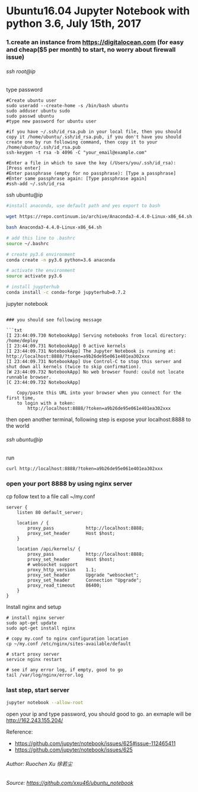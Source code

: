 # Ubuntu16.04 Jupyter Notebook with python 3.6, July 15th, 2017

### 1.create an instance from https://digitalocean.com (for easy and cheap($5 per month) to start, no worry about firewall issue)

###### ssh root@ip
type password

```
#Create ubuntu user
sudo useradd --create-home -s /bin/bash ubuntu
sudo adduser ubuntu sudo
sudo passwd ubuntu
#type new password for ubuntu user

#if you have ~/.ssh/id_rsa.pub in your local file, then you should copy it /home/ubuntu/.ssh/id_rsa.pub, if you don't have you should create one by run following command, then copy it to your /home/ubuntu/.ssh/id_rsa.pub
ssh-keygen -t rsa -b 4096 -C "your_email@example.com"

#Enter a file in which to save the key (/Users/you/.ssh/id_rsa): [Press enter]
#Enter passphrase (empty for no passphrase): [Type a passphrase]
#Enter same passphrase again: [Type passphrase again]
#ssh-add ~/.ssh/id_rsa
```
ssh ubuntu@ip

```sh
#install anaconda, use default path and yes export to bash

wget https://repo.continuum.io/archive/Anaconda3-4.4.0-Linux-x86_64.sh

bash Anaconda3-4.4.0-Linux-x86_64.sh

# add this line to .bashrc
source ~/.bashrc

# create py3.6 environment
conda create -n py3.6 python=3.6 anaconda

# activate the environment
source activate py3.6

# install juypterhub
conda install -c conda-forge jupyterhub=0.7.2

```
jupyter notebook
```

### you should see following message

```txt
[I 23:44:09.730 NotebookApp] Serving notebooks from local directory: /home/deploy
[I 23:44:09.731 NotebookApp] 0 active kernels
[I 23:44:09.731 NotebookApp] The Jupyter Notebook is running at: http://localhost:8888/?token=a9b26de95e061e401ea302xxx
[I 23:44:09.731 NotebookApp] Use Control-C to stop this server and shut down all kernels (twice to skip confirmation).
[W 23:44:09.732 NotebookApp] No web browser found: could not locate runnable browser.
[C 23:44:09.732 NotebookApp]

    Copy/paste this URL into your browser when you connect for the first time,
    to login with a token:
        http://localhost:8888/?token=a9b26de95e061e401ea302xxx
```
then open another terminal, following step is expose your localhost:8888 to the world

###### ssh ubuntu@ip

run
```
curl http://localhost:8888/?token=a9b26de95e061e401ea302xxx
```

### open your port 8888 by using nginx server

cp follow text to a file call ~/my.conf
```
server {
    listen 80 default_server;

    location / {
        proxy_pass            http://localhost:8888;
        proxy_set_header      Host $host;
    }

    location /api/kernels/ {
        proxy_pass            http://localhost:8888;
        proxy_set_header      Host $host;
        # websocket support
        proxy_http_version    1.1;
        proxy_set_header      Upgrade "websocket";
        proxy_set_header      Connection "Upgrade";
        proxy_read_timeout    86400;
    }
}
```
Install nginx and setup
```
# install nginx server
sudo apt-get update
sudo apt-get install nginx

# copy my.conf to nginx configuration location
cp ~/my.conf /etc/nginx/sites-available/default

# start proxy server
service nginx restart

# see if any error log, if empty, good to go
tail /var/log/nginx/error.log
```

### last step, start server
```sh
jupyter notebook --allow-root
```
open your ip and type password, you should good to go.
an exmaple will be http://162.243.155.204/


Reference: 
* https://github.com/jupyter/notebook/issues/625#issue-112465411
* https://github.com/jupyter/notebook/issues/625

###### Author: Ruochen Xu 徐若尘
###### Source: https://github.com/xxu46/ubuntu_notebook